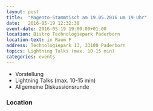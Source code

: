 ```yaml
---
layout: post
title:  "Magento-Stammtisch am 19.05.2016 um 19 Uhr"
date:   2016-05-19 12:32:30
event-date: 2016-05-19 19:00:00+01:00
location: Bistro Technologiepark Paderborn
location-text: in Raum F
address: Technologiepark 13, 33100 Paderborn
topics: Lightning Talks (max. 10-15 min)
categories: events
---
```


*  Vorstellung
*  Lightning Talks (max. 10-15 min)
*  Allgemeine Diskussionsrunde

### Location
